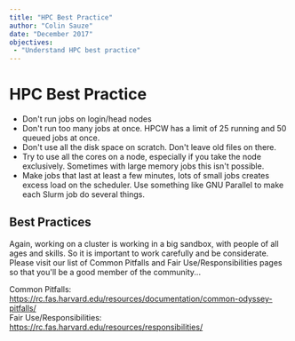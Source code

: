 ```yaml
---
title: "HPC Best Practice"
author: "Colin Sauze"
date: "December 2017"
objectives: 
 - "Understand HPC best practice"
---
```



# HPC Best Practice

* Don't run jobs on login/head nodes
* Don't run too many jobs at once. HPCW has a limit of 25 running and 50 queued jobs at once.
* Don't use all the disk space on scratch. Don't leave old files on there.
* Try to use all the cores on a node, especially if you take the node exclusively. Sometimes with large memory jobs this isn't possible.
* Make jobs that last at least a few minutes, lots of small jobs creates excess load on the scheduler. Use something like GNU Parallel to make each Slurm job do several things.


## Best Practices

Again, working on a cluster is working in a big sandbox, with people of all ages and skills. So it is
important to work carefully and be considerate. Please visit our list of Common Pitfalls and 
Fair Use/Responsibilities pages so that you'll be a good member of the community...

Common Pitfalls: https://rc.fas.harvard.edu/resources/documentation/common-odyssey-pitfalls/<br>
Fair Use/Responsibilities: https://rc.fas.harvard.edu/resources/responsibilities/

